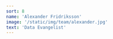 ```yaml
---
sort: 8
name: 'Alexander Fridriksson'
image: '/static/img/team/alexander.jpg'
text: 'Data Evangelist'
---
```

